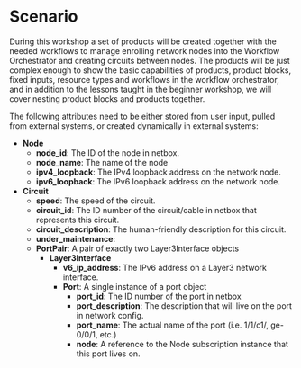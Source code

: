# Scenario

During this workshop a set of products will be created together with the needed workflows to manage enrolling network 
nodes into the Workflow Orchestrator and creating circuits between nodes. The products will be just complex enough to show the basic capabilities of products, product blocks, fixed inputs, resource types and workflows in the workflow orchestrator, and in addition to the lessons taught in the beginner workshop, we will cover nesting product blocks and products together.

The following attributes need to be either stored from user input, pulled from external systems, or created dynamically in external systems:

* **Node**
    * **node_id**: The ID of the node in netbox.
    * **node_name**: The name of the node
    * **ipv4_loopback**: The IPv4 loopback address on the network node.
    * **ipv6_loopback**: The IPv6 loopback address on the network node.
* **Circuit**
    * **speed**: The speed of the circuit.
    * **circuit_id**: The ID number of the circuit/cable in netbox that represents this circuit.
    * **circuit_description**: The human-friendly description for this circuit.
    * **under_maintenance**:
    * **PortPair**: A pair of exactly two Layer3Interface objects
        * **Layer3Interface**
            * **v6_ip_address**: The IPv6 address on a Layer3 network interface.
            * **Port**: A single instance of a port object
                * **port_id**: The ID number of the port in netbox
                * **port_description**: The description that will live on the port in network config.
                * **port_name**: The actual name of the port (i.e. 1/1/c1/, ge-0/0/1, etc.)
                * **node**: A reference to the Node subscription instance that this port lives on.
